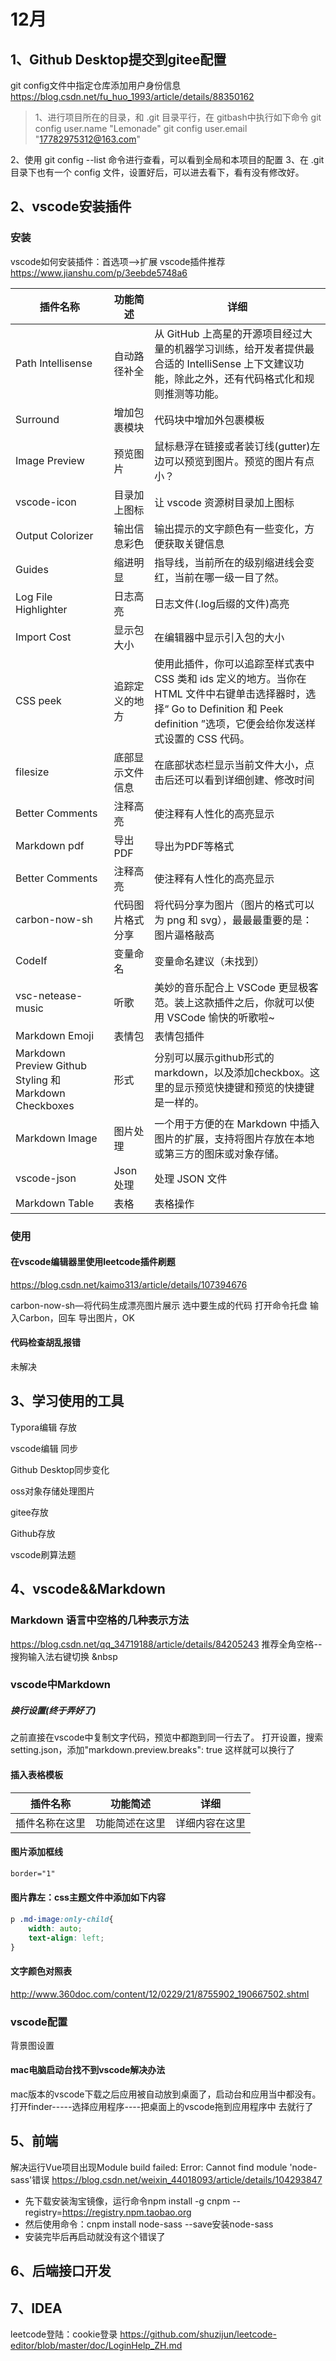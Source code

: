 # 12月

## 1、Github Desktop提交到gitee配置
git config文件中指定仓库添加用户身份信息
https://blog.csdn.net/fu_huo_1993/article/details/88350162

> 1、进行项目所在的目录，和 .git 目录平行，在 gitbash中执行如下命令
> git config user.name "Lemonade"
git config user.email "17782975312@163.com"

2、使用 git config --list 命令进行查看，可以看到全局和本项目的配置
3、在 .git 目录下也有一个 config 文件，设置好后，可以进去看下，看有没有修改好。

## 2、vscode安装插件
### 安装
vscode如何安装插件：首选项-->扩展
vscode插件推荐
https://www.jianshu.com/p/3eebde5748a6


插件名称 | 功能简述 | 详细
----|----|----
Path Intellisense | 自动路径补全 | 从 GitHub 上高星的开源项目经过大量的机器学习训练，给开发者提供最合适的 IntelliSense 上下文建议功能，除此之外，还有代码格式化和规则推测等功能。
Surround      | 增加包裹模块 | 代码块中增加外包裹模板
Image Preview | 预览图片    | 鼠标悬浮在链接或者装订线(gutter)左边可以预览到图片。预览的图片有点小？
vscode-icon   | 目录加上图标 | 让 vscode 资源树目录加上图标
Output Colorizer | 输出信息彩色 | 输出提示的文字颜色有一些变化，方便获取关键信息
Guides           | 缩进明显    | 指导线，当前所在的级别缩进线会变红，当前在哪一级一目了然。
Log File Highlighter | 日志高亮 | 日志文件(.log后缀的文件)高亮
Import Cost | 显示包大小 | 在编辑器中显示引入包的大小
CSS peek | 追踪定义的地方 | 使用此插件，你可以追踪至样式表中 CSS 类和 ids 定义的地方。当你在 HTML 文件中右键单击选择器时，选择“ Go to Definition 和 Peek definition ”选项，它便会给你发送样式设置的 CSS 代码。
filesize | 底部显示文件信息 | 在底部状态栏显示当前文件大小，点击后还可以看到详细创建、修改时间
Better Comments | 注释高亮 | 使注释有人性化的高亮显示
Markdown pdf | 导出PDF | 导出为PDF等格式
Better Comments | 注释高亮 | 使注释有人性化的高亮显示
carbon-now-sh   | 代码图片格式分享 | 将代码分享为图片（图片的格式可以为 png 和 svg），最最最重要的是： 图片逼格敲高
CodeIf          | 变量命名 | 变量命名建议（未找到）
vsc-netease-music|听歌|美妙的音乐配合上 VSCode 更显极客范。装上这款插件之后，你就可以使用 VSCode 愉快的听歌啦~
Markdown Emoji   |表情包   |表情包插件
Markdown Preview Github Styling 和 Markdown Checkboxes|形式|分别可以展示github形式的markdown，以及添加checkbox。这里的显示预览快捷键和预览的快捷键是一样的。
Markdown Image|图片处理|一个用于方便的在 Markdown 中插入图片的扩展，支持将图片存放在本地或第三方的图床或对象存储。
vscode-json   |Json处理|处理 JSON 文件
Markdown Table|表格    |表格操作

### 使用

#### 在vscode编辑器里使用leetcode插件刷题
https://blog.csdn.net/kaimo313/article/details/107394676

carbon-now-sh—将代码生成漂亮图片展示
选中要生成的代码
打开命令托盘
输入Carbon，回车
导出图片，OK

#### 代码检查胡乱报错
未解决


## 3、学习使用的工具
Typora编辑  存放

vscode编辑  同步

Github Desktop同步变化

oss对象存储处理图片

gitee存放

Github存放

vscode刷算法题

## 4、vscode&&Markdown
### Markdown 语言中空格的几种表示方法
https://blog.csdn.net/qq_34719188/article/details/84205243
推荐全角空格--搜狗输入法右键切换
&nbsp
### vscode中Markdown
##### 换行设置(终于弄好了)
之前直接在vscode中复制文字代码，预览中都跑到同一行去了。
打开设置，搜索setting.json，添加"markdown.preview.breaks": true
这样就可以换行了

#### 插入表格模板
插件名称 | 功能简述 | 详细
----|----|----
插件名称在这里 | 功能简述在这里 | 详细内容在这里

#### 图片添加框线
```css
border="1"
```

#### 图片靠左：css主题文件中添加如下内容
```css
p .md-image:only-child{
    width: auto;
    text-align: left;
}
```

#### 文字颜色对照表
http://www.360doc.com/content/12/0229/21/8755902_190667502.shtml

### vscode配置
背景图设置

#### mac电脑启动台找不到vscode解决办法
mac版本的vscode下载之后应用被自动放到桌面了，启动台和应用当中都没有。
打开finder-----选择应用程序----把桌面上的vscode拖到应用程序中 去就行了

## 5、前端
解决运行Vue项目出现Module build failed: Error: Cannot find module 'node-sass'错误
https://blog.csdn.net/weixin_44018093/article/details/104293847
- 先下载安装淘宝镜像，运行命令npm install -g cnpm --registry=https://registry.npm.taobao.org
- 然后使用命令：cnpm install node-sass --save安装node-sass
- 安装完毕后再启动就没有这个错误了


## 6、后端接口开发

## 7、IDEA
leetcode登陆：cookie登录
https://github.com/shuzijun/leetcode-editor/blob/master/doc/LoginHelp_ZH.md





